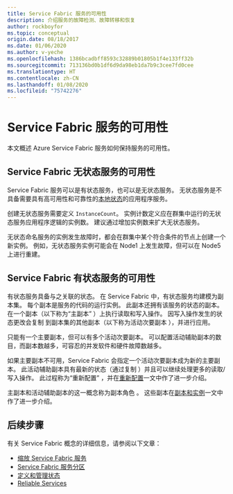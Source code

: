 ```yaml
---
title: Service Fabric 服务的可用性
description: 介绍服务的故障检测、故障转移和恢复
author: rockboyfor
ms.topic: conceptual
origin.date: 08/18/2017
ms.date: 01/06/2020
ms.author: v-yeche
ms.openlocfilehash: 1386bcadbff8593c32889b01805b1f4e133ff32b
ms.sourcegitcommit: 713136bd0b1df6d9da98eb1da7b9c3cee7fd0cee
ms.translationtype: HT
ms.contentlocale: zh-CN
ms.lasthandoff: 01/08/2020
ms.locfileid: "75742276"
---
```

# <a name="availability-of-service-fabric-services"></a>Service Fabric 服务的可用性
本文概述 Azure Service Fabric 服务如何保持服务的可用性。

## <a name="availability-of-service-fabric-stateless-services"></a>Service Fabric 无状态服务的可用性
Service Fabric 服务可以是有状态服务，也可以是无状态服务。 无状态服务是不具备需要具有高可用性和可靠性的[本地状态](service-fabric-concepts-state.md)的应用程序服务。

创建无状态服务需要定义 `InstanceCount`。 实例计数定义应在群集中运行的无状态服务应用程序逻辑的实例数。 建议通过增加实例数来扩大无状态服务。

无状态命名服务的实例发生故障时，都会在群集中某个符合条件的节点上创建一个新实例。 例如，无状态服务实例可能会在 Node1 上发生故障，但可以在 Node5 上进行重建。

## <a name="availability-of-service-fabric-stateful-services"></a>Service Fabric 有状态服务的可用性
有状态服务具备与之关联的状态。 在 Service Fabric 中，有状态服务均建模为副本集。 每个副本是服务的代码的运行实例。 此副本还拥有该服务的状态的副本。 在一个副本（以下称为“主副本”  ）上执行读取和写入操作。 因写入操作发生的状态更改会复制  到副本集的其他副本（以下称为活动次要副本  ），并进行应用。 

只能有一个主要副本，但可以有多个活动次要副本。 可以配置活动辅助副本的数目，而副本数越多，可容忍的并发软件和硬件故障数越多。

如果主要副本不可用，Service Fabric 会指定一个活动次要副本成为新的主要副本。 此活动辅助副本具有最新的状态（通过复制  ）并且可以继续处理更多的读取/写入操作。 此过程称为“重新配置”  ，并在[重新配置](service-fabric-concepts-reconfiguration.md)一文中作了进一步介绍。

主副本和活动辅助副本的这一概念称为副本角色  。 这些副本在[副本和实例](service-fabric-concepts-replica-lifecycle.md)一文中作了进一步介绍。 

## <a name="next-steps"></a>后续步骤
有关 Service Fabric 概念的详细信息，请参阅以下文章：

- [缩放 Service Fabric 服务](service-fabric-concepts-scalability.md)
- [Service Fabric 服务分区](service-fabric-concepts-partitioning.md)
- [定义和管理状态](service-fabric-concepts-state.md)
- [Reliable Services](service-fabric-reliable-services-introduction.md)

<!--Update_Description: update meta properties -->